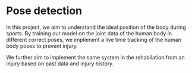 # Pose detection

In this project, we aim to understand the ideal position of the body during sports. By training our model on the joint data of the human body in different correct poses, we implement a live time tracking of the human body poses to prevent injury.

We further aim to implement the same system in the rehabilation from an injury based on past data and injury history.
